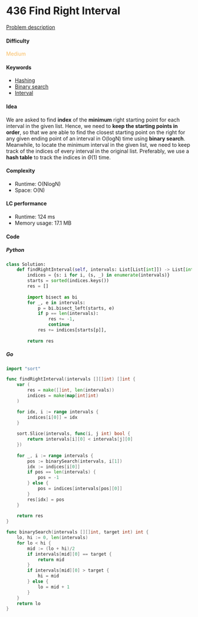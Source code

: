 436 Find Right Interval
=======================
[Problem description](https://leetcode.com/problems/find-right-interval/)

#### Difficulty
<span style="color:#FABC60">Medium</span>

#### Keywords
- [Hashing](../categories/hashing.md)
- [Binary search](../categories/binary_search.md)
- [Interval](../categories/interval.md)

#### Idea
We are asked to find **index** of the **minimum** right starting point for each interval in the given list. Hence, we need to **keep the starting points in order**, so that we are able to find the closest starting point on the right for any given ending point of an interval in O(logN) time using **binary search**. Meanwhile, to locate the minimum interval in the given list, we need to keep track of the indices of every interval in the original list. Preferably, we use a **hash table** to track the indices in $\Theta$(1) time. 

#### Complexity
- Runtime: O(NlogN)
- Space: O(N)

#### LC performance
- Runtime: 124 ms
- Memory usage: 17.1 MB

#### Code
##### Python
```python
class Solution:
    def findRightInterval(self, intervals: List[List[int]]) -> List[int]:
        indices = {s: i for i, (s, _) in enumerate(intervals)}
        starts = sorted(indices.keys())
        res = []
        
        import bisect as bi
        for _, e in intervals:
            p = bi.bisect_left(starts, e)
            if p == len(intervals):
                res += -1,
                continue
            res += indices[starts[p]],
        
        return res
```

##### Go
```go
import "sort"

func findRightInterval(intervals [][]int) []int {
    var (
        res = make([]int, len(intervals))
        indices = make(map[int]int)
    )

    for idx, i := range intervals {
        indices[i[0]] = idx
    }
    
    sort.Slice(intervals, func(i, j int) bool {
        return intervals[i][0] < intervals[j][0]
    })
    
    for _, i := range intervals {
        pos := binarySearch(intervals, i[1])
        idx := indices[i[0]]
        if pos == len(intervals) {
            pos = -1
        } else {
            pos = indices[intervals[pos][0]]
        }
        res[idx] = pos
    }
    
    return res
}

func binarySearch(intervals [][]int, target int) int {
    lo, hi := 0, len(intervals)
    for lo < hi {
        mid := (lo + hi)/2
        if intervals[mid][0] == target {
            return mid
        }
        if intervals[mid][0] > target {
            hi = mid
        } else {
            lo = mid + 1
        }
    }
    return lo
}
```